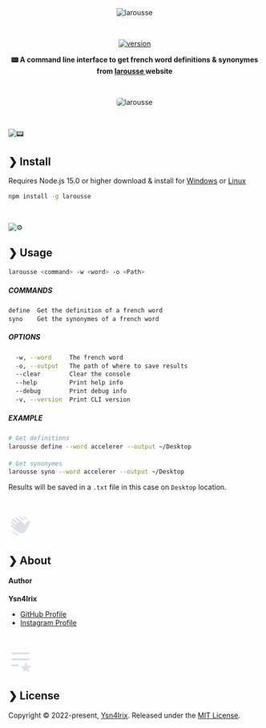 <p align="center">
 <img width="300px" src="https://res.cloudinary.com/ydevcloud/image/upload/v1666980303/yassi/iusopv68mb8pbelbaayq.svg" align="center" alt="larousse" />
</p>

<br/>

<p align="center">
  <a href="https://npmjs.org/package/larousse">
    <img src="https://img.shields.io/npm/v/larousse.svg" alt="version">
  </a>
</p>

<p align="center">
  <b>📟 A command line interface to get french word definitions & synonymes from
  <a href='https://github.com/Ysn4Irix/ex-api-template' target='_blank'>
  larousse
  </a>
    website
  </b>
</p>

<br>

<p align="center">
  <img src="https://res.cloudinary.com/ydevcloud/image/upload/v1666982656/yassi/wvj6qk0ifkg8kak5cpw9.gif" alt="larousse" width="450" style="border-radius: 5px;"><br>
</p>

<br>

![📟](https://res.cloudinary.com/ydevcloud/image/upload/v1656874185/asm9cp84cbuuqmarw9wq.png)

## ❯ Install

Requires Node.js 15.0 or higher download & install for [Windows](https://nodejs.org/en/download/) or [Linux](https://nodejs.org/en/download/)

```sh
npm install -g larousse
```

<br>

![⚙️](https://res.cloudinary.com/ydevcloud/image/upload/v1656874522/fmfktytvymbnnc0fg4zz.png)

## ❯ Usage

```sh
larousse <command> -w <word> -o <Path>
```

##### COMMANDS

```sh
define  Get the definition of a french word
syno    Get the synonymes of a french word
```

##### OPTIONS

```sh
  -w, --word     The french word
  -o, --output   The path of where to save results
  --clear        Clear the console
  --help         Print help info
  --debug        Print debug info
  -v, --version  Print CLI version
```

##### EXAMPLE

```sh
# Get definitions
larousse define --word accelerer --output ~/Desktop

# Get synonymes
larousse syno --word accelerer --output ~/Desktop
```

Results will be saved in a `.txt` file in this case on `Desktop` location.

<br>

![🙌](https://raw.githubusercontent.com/ahmadawais/stuff/master/images/git/connect.png)

## ❯ About

#### Author

**Ysn4Irix**

-   [GitHub Profile](https://github.com/Ysn4irix)
-   [Instagram Profile](https://instagram.com/ysn.irix)

<br>

![📃](https://raw.githubusercontent.com/ahmadawais/stuff/master/images/git/license.png)

## ❯ License

Copyright © 2022-present, [Ysn4Irix](https://github.com/Ysn4Irix).
Released under the [MIT License](LICENSE).
